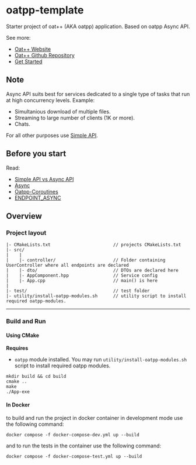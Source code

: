 # oatpp-template

Starter project of oat++ (AKA oatpp) application. Based on oatpp Async API.

See more:

-   [Oat++ Website](https://oatpp.io/)
-   [Oat++ Github Repository](https://github.com/oatpp/oatpp)
-   [Get Started](https://oatpp.io/docs/start)

## Note

Async API suits best for services dedicated to a single type of tasks that run at high concurrency levels.
Example:

-   Simultanious download of multiple files.
-   Streaming to large number of clients (1K or more).
-   Chats.

For all other purposes use [Simple API](https://github.com/oatpp/oatpp-starter).

## Before you start

Read:

-   [Simple API vs Async API](https://oatpp.io/docs/simple-vs-async/)
-   [Async](https://oatpp.io/docs/async/)
-   [Oatpp-Coroutines](https://oatpp.io/docs/oatpp-coroutines/)
-   [ENDPOINT_ASYNC](https://oatpp.io/docs/components/api-controller/#endpoint-async-specifics)

## Overview

### Project layout

```
|- CMakeLists.txt                        // projects CMakeLists.txt
|- src/
|    |
|    |- controller/                      // Folder containing UserController where all endpoints are declared
|    |- dto/                             // DTOs are declared here
|    |- AppComponent.hpp                 // Service config
|    |- App.cpp                          // main() is here
|
|- test/                                 // test folder
|- utility/install-oatpp-modules.sh      // utility script to install required oatpp-modules.
```

---

### Build and Run

#### Using CMake

**Requires**

-   `oatpp` module installed. You may run `utility/install-oatpp-modules.sh`
    script to install required oatpp modules.

```
mkdir build && cd build
cmake ..
make
./App-exe

```

#### In Docker

to build and run the project in docker container in development mode use the following command:

```
docker compose -f docker-compose-dev.yml up --build
```

and to run the tests in the container use the following command:

```
docker compose -f docker-compose-test.yml up --build
```

